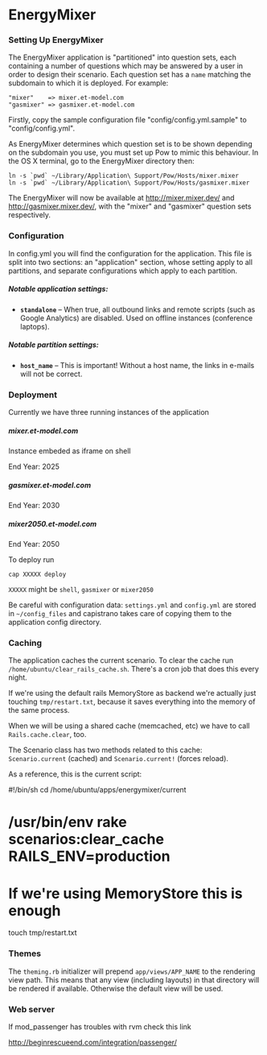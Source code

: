 # EnergyMixer

### Setting Up EnergyMixer

The EnergyMixer application is "partitioned" into question sets, each
containing a number of questions which may be answered by a user in order
to design their scenario. Each question set has a `name` matching the
subdomain to which it is deployed. For example:

    "mixer"    => mixer.et-model.com
    "gasmixer" => gasmixer.et-model.com

Firstly, copy the sample configuration file "config/config.yml.sample" to
"config/config.yml".

As EnergyMixer determines which question set is to be shown depending on the
subdomain you use, you must set up Pow to mimic this behaviour. In the OS X
terminal, go to the EnergyMixer directory then:

    ln -s `pwd` ~/Library/Application\ Support/Pow/Hosts/mixer.mixer
    ln -s `pwd` ~/Library/Application\ Support/Pow/Hosts/gasmixer.mixer

The EnergyMixer will now be available at http://mixer.mixer.dev/ and
http://gasmixer.mixer.dev/, with the "mixer" and "gasmixer" question sets
respectively.

### Configuration

In config.yml you will find the configuration for the application. This file
is split into two sections: an "application" section, whose setting apply to
all partitions, and separate configurations which apply to each partition.

##### Notable application settings:

* **`standalone`** – When true, all outbound links and remote scripts (such as
  Google Analytics) are disabled. Used on offline instances (conference
  laptops).

##### Notable partition settings:

* **`host_name`** – This is important! Without a host name, the links in
  e-mails will not be correct.

### Deployment

Currently we have three running instances of the application

##### mixer.et-model.com

Instance embeded as iframe on shell

End Year: 2025

##### gasmixer.et-model.com

End Year: 2030

##### mixer2050.et-model.com

End Year: 2050

To deploy run

	cap XXXXX deploy

`XXXXX` might be `shell`, `gasmixer` or `mixer2050`

Be careful with configuration data: `settings.yml` and `config.yml` are stored in `~/config_files` and 
capistrano takes care of copying them to the application config directory.

### Caching

The application caches the current scenario. To clear the cache run
`/home/ubuntu/clear_rails_cache.sh`. There's a cron job that does this
every night.

If we're using the default rails MemoryStore as backend we're actually just
touching `tmp/restart.txt`, because it saves everything into the memory
of the same process.

When we will be using a shared cache (memcached, etc) we have to call
`Rails.cache.clear`, too.

The Scenario class has two methods related to this cache: `Scenario.current`
(cached) and `Scenario.current!` (forces reload).

As a reference, this is the current script:

  #!/bin/sh
  cd /home/ubuntu/apps/energymixer/current
  # /usr/bin/env rake scenarios:clear_cache RAILS_ENV=production
  # If we're using MemoryStore this is enough
  touch tmp/restart.txt
 
### Themes

The `theming.rb` initializer will prepend `app/views/APP_NAME` to the rendering view path. This means
that any view (including layouts) in that directory will be rendered if available. Otherwise the default
view will be used.

### Web server

If mod_passenger has troubles with rvm check this link

  http://beginrescueend.com/integration/passenger/

